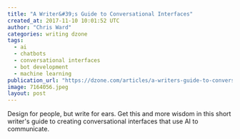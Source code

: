 ```yaml
---
title: "A Writer&#39;s Guide to Conversational Interfaces"
created_at: 2017-11-10 10:01:52 UTC
author: "Chris Ward"
categories: writing dzone
tags:
  - ai
  - chatbots
  - conversational interfaces
  - bot development
  - machine learning
publication_url: "https://dzone.com/articles/a-writers-guide-to-conversational-interfaces"
image: 7164056.jpeg
layout: post
---
```

Design for people, but write for ears. Get this and more wisdom in this short writer's guide to creating conversational interfaces that use AI to communicate.

